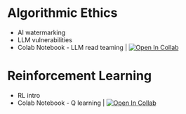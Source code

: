 
# Algorithmic Ethics

- AI watermarking
- LLM vulnerabilities
- Colab Notebook - LLM read teaming | [![Open In Collab](https://colab.research.google.com/assets/colab-badge.svg)](https://colab.research.google.com/github/semmi88/teaching/blob/main/MCC_2024_Apr/llm_mcc.ipynb)

# Reinforcement Learning
- RL intro
- Colab Notebook - Q learning | [![Open In Collab](https://colab.research.google.com/assets/colab-badge.svg)](https://colab.research.google.com/github/semmi88/teaching/blob/main/MCC_2024_Apr/Q_learning_intro_2024.ipynb)
